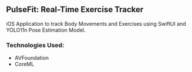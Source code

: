 ## PulseFit: Real-Time Exercise Tracker

iOS Application to track Body Movements and Exercises using SwiftUI and YOLO11n Pose Estimation Model. 

### Technologies Used:
- AVFoundation
- CoreML